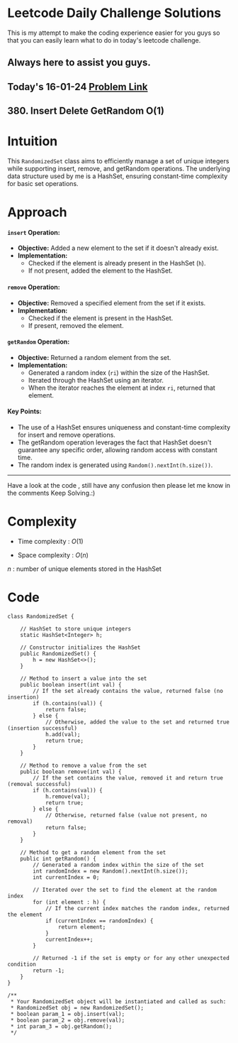 # Leetcode Daily Challenge Solutions

This is my attempt to make the coding experience easier for you guys so that you can easily learn what to do in today's leetcode challenge.


## Always here to assist you guys.

## Today's 16-01-24 [Problem Link](https://leetcode.com/problems/insert-delete-getrandom-o1/description/?envType=daily-question&envId=2024-01-16)
## 380. Insert Delete GetRandom O(1)


# Intuition
<!-- Describe your first thoughts on how to solve this problem. -->
This `RandomizedSet` class aims to efficiently manage a set of unique integers while supporting insert, remove, and getRandom operations. The underlying data structure used by me is a HashSet, ensuring constant-time complexity for basic set operations.

# Approach
<!-- Describe your approach to solving the problem. -->
#### `insert` Operation:
   - **Objective:** Added a new element to the set if it doesn't already exist.
   - **Implementation:**
     - Checked if the element is already present in the HashSet (`h`).
     - If not present, added the element to the HashSet.

#### `remove` Operation:
   - **Objective:** Removed a specified element from the set if it exists.
   - **Implementation:**
     - Checked if the element is present in the HashSet.
     - If present, removed the element.

#### `getRandom` Operation:
   - **Objective:** Returned a random element from the set.
   - **Implementation:**
     - Generated a random index (`ri`) within the size of the HashSet.
     - Iterated through the HashSet using an iterator.
     - When the iterator reaches the element at index `ri`, returned that element.

#### Key Points:
   - The use of a HashSet ensures uniqueness and constant-time complexity for insert and remove operations.
   - The getRandom operation leverages the fact that HashSet doesn't guarantee any specific order, allowing random access with constant time.
   - The random index is generated using `Random().nextInt(h.size())`.
---
Have a look at the code , still have any confusion then please let me know in the comments
Keep Solving.:)


# Complexity
- Time complexity : $O(1)$
<!-- Add your time complexity here, e.g. $$O(n)$$ -->

- Space complexity : $O(n)$
<!-- Add your space complexity here, e.g. $$O(n)$$ -->
$n$ : number of unique elements stored in the HashSet

# Code
```
class RandomizedSet {

    // HashSet to store unique integers
    static HashSet<Integer> h;

    // Constructor initializes the HashSet
    public RandomizedSet() {
        h = new HashSet<>();
    }
    
    // Method to insert a value into the set
    public boolean insert(int val) {
        // If the set already contains the value, returned false (no insertion)
        if (h.contains(val)) {
            return false;
        } else {
            // Otherwise, added the value to the set and returned true (insertion successful)
            h.add(val);
            return true;
        }
    }
    
    // Method to remove a value from the set
    public boolean remove(int val) {
        // If the set contains the value, removed it and return true (removal successful)
        if (h.contains(val)) {
            h.remove(val);
            return true;
        } else {
            // Otherwise, returned false (value not present, no removal)
            return false;
        }
    }
    
    // Method to get a random element from the set
    public int getRandom() {
        // Generated a random index within the size of the set
        int randomIndex = new Random().nextInt(h.size());
        int currentIndex = 0;

        // Iterated over the set to find the element at the random index
        for (int element : h) {
            // If the current index matches the random index, returned the element
            if (currentIndex == randomIndex) {
                return element;
            }
            currentIndex++;
        }

        // Returned -1 if the set is empty or for any other unexpected condition
        return -1;
    }
}

/**
 * Your RandomizedSet object will be instantiated and called as such:
 * RandomizedSet obj = new RandomizedSet();
 * boolean param_1 = obj.insert(val);
 * boolean param_2 = obj.remove(val);
 * int param_3 = obj.getRandom();
 */

```
